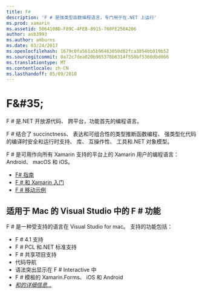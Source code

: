 ```yaml
---
title: F#
description: 'F # 是强类型函数编程语言，专门用于在.NET 上运行'
ms.prod: xamarin
ms.assetid: 506410BD-F89C-4FEB-8915-760FE250A206
author: asb3993
ms.author: amburns
ms.date: 03/24/2017
ms.openlocfilehash: 1679c0fa561a5b96463050d82fca3854bb819b52
ms.sourcegitcommit: 0a72c7dea020b965378b6314f558bf5360dbd066
ms.translationtype: MT
ms.contentlocale: zh-CN
ms.lasthandoff: 05/09/2018
---
```

# <a name="f35"></a>F&AMP;#35;

F # 是.NET 开放源代码、 跨平台，功能首先的编程语言。

F # 结合了 succinctness、 表达和可组合性的类型推断函数编程、 强类型化代码的编译时安全和运行时支持、 库、 互操作性、 工具和.NET 对象模型。

F # 是可用作向所有 Xamarin 支持的平台上的 Xamarin 用户的编程语言： Android、 macOS 和 iOS。

- [F# 指南](https://docs.microsoft.com/dotnet/fsharp/)
- [F # 和 Xamarin 入门](overview.md)
- [F # 移动示例](samples.md)

## <a name="f-features-in-visual-studio-for-mac"></a>适用于 Mac 的 Visual Studio 中的 F # 功能

F # 是一种受支持的语言在 Visual Studio for mac。 支持的功能包括：

- F # 4.1 支持
- F # PCL 和.NET 标准支持
- F # 共享项目支持
- 代码导航
- 语法突出显示在 F # Interactive 中
- F # 模板的 Xamarin.Forms、 iOS 和 Android
- [*和的详细信息...*](https://developer.xamarin.com/releases/studio/xamarin.studio_6.0/xamarin.studio_6.0/#F_Enhancements)
